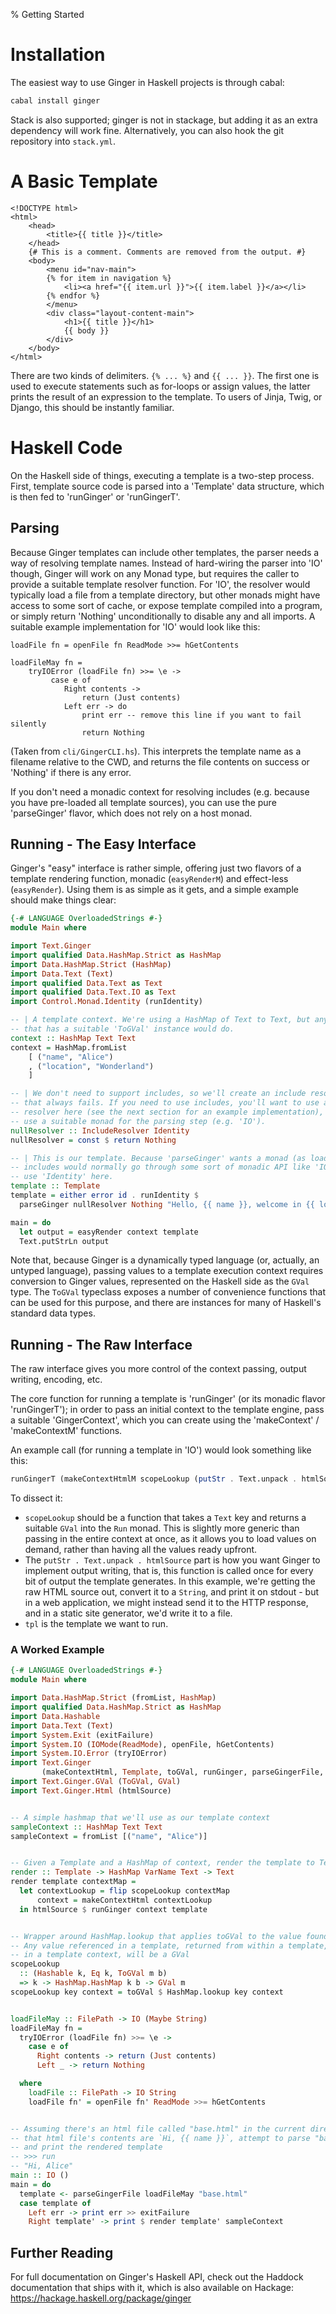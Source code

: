 % Getting Started

# Installation

The easiest way to use Ginger in Haskell projects is through cabal:

```sh
cabal install ginger
```

Stack is also supported; ginger is not in stackage, but adding it as an extra
dependency will work fine. Alternatively, you can also hook the git repository
into `stack.yml`.

# A Basic Template

```ginger
<!DOCTYPE html>
<html>
    <head>
        <title>{{ title }}</title>
    </head>
    {# This is a comment. Comments are removed from the output. #}
    <body>
        <menu id="nav-main">
        {% for item in navigation %}
            <li><a href="{{ item.url }}">{{ item.label }}</a></li>
        {% endfor %}
        </menu>
        <div class="layout-content-main">
            <h1>{{ title }}</h1>
            {{ body }}
        </div>
    </body>
</html>
```

There are two kinds of delimiters. `{% ... %}` and `{{ ... }}`. The first
one is used to execute statements such as for-loops or assign values, the
latter prints the result of an expression to the template. To users of Jinja,
Twig, or Django, this should be instantly familiar.

# Haskell Code

On the Haskell side of things, executing a template is a two-step process.
First, template source code is parsed into a 'Template' data structure,
which is then fed to 'runGinger' or 'runGingerT'.

##  Parsing

Because Ginger templates can include other templates, the parser needs a way of
resolving template names. Instead of hard-wiring the parser into 'IO' though,
Ginger will work on any Monad type, but requires the caller to provide a
suitable template resolver function. For 'IO', the resolver would typically
load a file from a template directory, but other monads might have access to
some sort of cache, or expose template compiled into a program, or simply
return 'Nothing' unconditionally to disable any and all imports. A suitable
example implementation for 'IO' would look like this:

    loadFile fn = openFile fn ReadMode >>= hGetContents

    loadFileMay fn =
        tryIOError (loadFile fn) >>= \e ->
             case e of
                Right contents ->
                    return (Just contents)
                Left err -> do
                    print err -- remove this line if you want to fail silently
                    return Nothing

(Taken from `cli/GingerCLI.hs`). This interprets the template name as a
filename relative to the CWD, and returns the file contents on success or
'Nothing' if there is any error.

If you don't need a monadic context for resolving includes (e.g. because you
have pre-loaded all template sources), you can use the pure 'parseGinger'
flavor, which does not rely on a host monad.

## Running - The Easy Interface

Ginger's "easy" interface is rather simple, offering just two flavors of a
template rendering function, monadic (`easyRenderM`) and effect-less
(`easyRender`). Using them is as simple as it gets, and a simple example should
make things clear:

```haskell
{-# LANGUAGE OverloadedStrings #-}
module Main where

import Text.Ginger
import qualified Data.HashMap.Strict as HashMap
import Data.HashMap.Strict (HashMap)
import Data.Text (Text)
import qualified Data.Text as Text
import qualified Data.Text.IO as Text
import Control.Monad.Identity (runIdentity)

-- | A template context. We're using a HashMap of Text to Text, but any type
-- that has a suitable 'ToGVal' instance would do.
context :: HashMap Text Text
context = HashMap.fromList
    [ ("name", "Alice")
    , ("location", "Wonderland")
    ]

-- | We don't need to support includes, so we'll create an include resolver
-- that always fails. If you need to use includes, you'll want to use an actual
-- resolver here (see the next section for an example implementation), and
-- use a suitable monad for the parsing step (e.g. 'IO').
nullResolver :: IncludeResolver Identity
nullResolver = const $ return Nothing

-- | This is our template. Because 'parseGinger' wants a monad (as loading
-- includes would normally go through some sort of monadic API like 'IO'), we
-- use 'Identity' here.
template :: Template 
template = either error id . runIdentity $
  parseGinger nullResolver Nothing "Hello, {{ name }}, welcome in {{ location }}!"

main = do
  let output = easyRender context template
  Text.putStrLn output
```

Note that, because Ginger is a dynamically typed language (or, actually, an
untyped language), passing values to a template execution context requires
conversion to Ginger values, represented on the Haskell side as the `GVal`
type. The `ToGVal` typeclass exposes a number of convenience functions that can
be used for this purpose, and there are instances for many of Haskell's
standard data types.

## Running - The Raw Interface

The raw interface gives you more control of the context passing, output
writing, encoding, etc.

The core function for running a template is 'runGinger' (or its monadic
flavor 'runGingerT'); in order to pass an initial context to the template
engine, pass a suitable 'GingerContext', which you can create using the
'makeContext' / 'makeContextM' functions.

An example call (for running a template in 'IO') would look something like
this:

```haskell
runGingerT (makeContextHtmlM scopeLookup (putStr . Text.unpack . htmlSource)) tpl
```

To dissect it:

- `scopeLookup` should be a function that takes a `Text` key and returns a
  suitable `GVal` into the `Run` monad. This is slightly more generic than
  passing in the entire context at once, as it allows you to load values on
  demand, rather than having all the values ready upfront.
- The `putStr . Text.unpack . htmlSource` part is how you want Ginger to
  implement output writing, that is, this function is called once for every bit
  of output the template generates. In this example, we're getting the raw HTML
  source out, convert it to a `String`, and print it on stdout - but in a web
  application, we might instead send it to the HTTP response, and in a static
  site generator, we'd write it to a file.
- `tpl` is the template we want to run.

### A Worked Example

```haskell
{-# LANGUAGE OverloadedStrings #-}
module Main where

import Data.HashMap.Strict (fromList, HashMap)
import qualified Data.HashMap.Strict as HashMap
import Data.Hashable
import Data.Text (Text)
import System.Exit (exitFailure)
import System.IO (IOMode(ReadMode), openFile, hGetContents)
import System.IO.Error (tryIOError)
import Text.Ginger
       (makeContextHtml, Template, toGVal, runGinger, parseGingerFile, VarName)
import Text.Ginger.GVal (ToGVal, GVal)
import Text.Ginger.Html (htmlSource)


-- A simple hashmap that we'll use as our template context
sampleContext :: HashMap Text Text
sampleContext = fromList [("name", "Alice")]


-- Given a Template and a HashMap of context, render the template to Text
render :: Template -> HashMap VarName Text -> Text
render template contextMap =
  let contextLookup = flip scopeLookup contextMap
      context = makeContextHtml contextLookup
  in htmlSource $ runGinger context template


-- Wrapper around HashMap.lookup that applies toGVal to the value found.
-- Any value referenced in a template, returned from within a template, or used
-- in a template context, will be a GVal
scopeLookup
  :: (Hashable k, Eq k, ToGVal m b)
  => k -> HashMap.HashMap k b -> GVal m
scopeLookup key context = toGVal $ HashMap.lookup key context


loadFileMay :: FilePath -> IO (Maybe String)
loadFileMay fn =
  tryIOError (loadFile fn) >>= \e ->
    case e of
      Right contents -> return (Just contents)
      Left _ -> return Nothing

  where
    loadFile :: FilePath -> IO String
    loadFile fn' = openFile fn' ReadMode >>= hGetContents


-- Assuming there's an html file called "base.html" in the current directory and
-- that html file's contents are `Hi, {{ name }}`, attempt to parse "base.html"
-- and print the rendered template
-- >>> run
-- "Hi, Alice"
main :: IO ()
main = do
  template <- parseGingerFile loadFileMay "base.html"
  case template of
    Left err -> print err >> exitFailure
    Right template' -> print $ render template' sampleContext

```

## Further Reading

For full documentation on Ginger's Haskell API, check out the Haddock
documentation that ships with it, which is also available on Hackage:
https://hackage.haskell.org/package/ginger
